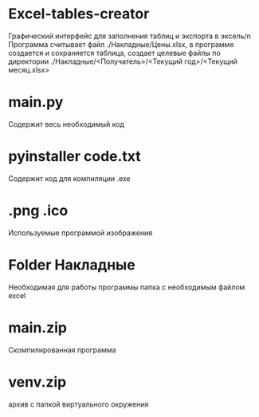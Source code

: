 # Excel-tables-creator
Графический интерфейс для заполнения таблиц и экспорта в эксель/n
Программа считывает файл ./Накладные/Цены.xlsx, в программе создается и сохраняется таблица, создает целевые файлы по директории ./Накладные/<Получатель>/<Текущий год>/<Текущий месяц.xlsx>

# main.py
Содержит весь необходимый код

# pyinstaller code.txt
Содержит код для компиляции .exe

# .png .ico
Используемые программой изображения

# Folder Накладные
Необходимая для работы программы папка с необходимым файлом excel

# main.zip
Скомпилированная программа

# venv.zip
архив с папкой виртуального окружения
